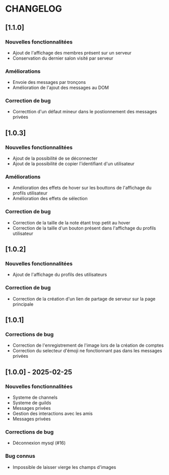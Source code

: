 # CHANGELOG

## [1.1.0]

### Nouvelles fonctionnalitées

-   Ajout de l'affichage des membres présent sur un serveur
-   Conservation du dernier salon visité par serveur

### Améliorations

-   Envoie des messages par tronçons
-   Amélioration de l'ajout des messages au DOM

### Correction de bug

-   Correcttion d'un défaut mineur dans le postionnement des messages privées

## [1.0.3]

### Nouvelles fonctionnalitées

-   Ajout de la possibilité de se déconnecter
-   Ajout de la possibilité de copier l'identifiant d'un utilisateur

### Améliorations

-   Amélioration des effets de hover sur les bouttons de l'affichage du profils utilisateur
-   Amélioration des effets de sélection

### Correction de bug

-   Correction de la taille de la note étant trop petit au hover
-   Correction de la taille d'un bouton présent dans l'affichage du profils utilisateur

## [1.0.2]

### Nouvelles fonctionnalitées

-   Ajout de l'affichage du profils des utilisateurs

### Correction de bug

-   Correction de la création d'un lien de partage de serveur sur la page principale

## [1.0.1]

### Corrections de bug

-   Correction de l'enregistrement de l'image lors de la création de comptes
-   Correction du selecteur d'émoji ne fonctionnant pas dans les messages privées

## [1.0.0] - 2025-02-25

### Nouvelles fonctionnalitées

-   Systeme de channels
-   Systeme de guilds
-   Messages privées
-   Gestion des interactions avec les amis
-   Messages privées

### Corrections de bug

-   Déconnexion mysql (#16)

### Bug connus

-   Impossible de laisser vierge les champs d'images
